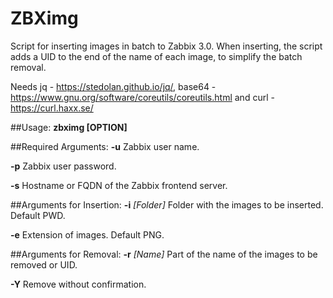# ZBXimg
Script for inserting images in batch to Zabbix 3.0.
When inserting, the script adds a UID to the end of the name of each image, to simplify the batch removal.

Needs jq - https://stedolan.github.io/jq/, base64 - https://www.gnu.org/software/coreutils/coreutils.html and curl - https://curl.haxx.se/

##Usage:
**zbximg [OPTION]**
                
##Required Arguments:
**-u**              Zabbix user name.

**-p**              Zabbix user password.

**-s**              Hostname or FQDN of the Zabbix frontend server.

##Arguments for Insertion:
**-i** *[Folder]*     Folder with the images to be inserted. Default PWD.

**-e**              Extension of images. Default PNG.

##Arguments for Removal:
**-r** *[Name]*       Part of the name of the images to be removed or UID.

**-Y**              Remove without confirmation.
